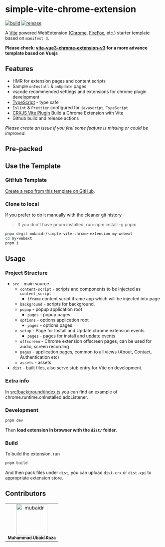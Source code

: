# simple-vite-chrome-extension

[![build](https://github.com/mubaidr/simple-vite-chrome-extension/actions/workflows/build.yml/badge.svg)](https://github.com/mubaidr/simple-vite-chrome-extension/actions/workflows/build.yml) [![release](https://github.com/mubaidr/simple-vite-chrome-extension/actions/workflows/release.yml/badge.svg)](https://github.com/mubaidr/simple-vite-chrome-extension/actions/workflows/release.yml)

A [Vite](https://vitejs.dev/) powered WebExtension ([Chrome](https://developer.chrome.com/docs/extensions/reference/), [FireFox](https://addons.mozilla.org/en-US/developers/), etc.) starter template based on `manifest 3`.

**Please check: [vite-vue3-chrome-extension-v3](https://github.com/mubaidr/vite-vue3-chrome-extension-v3) for a more advance template based on Vuejs**

## Features

- HMR for extension pages and content scripts
- Sample `onInstall` & `onUpdate` pages
- vscode recommended settings and extensions for chrome plugin development
- [TypeScript](https://www.typescriptlang.org/) - type safe
- `Eslint` & `Prettier` configured for `javascript`, `TypeScript`
- [CRXJS Vite Plugin](https://crxjs.dev/vite-plugin) Build a Chrome Extension with Vite
- Github build and release actions

_Please create an issue if you feel some feature is missing or could be improved._

## Pre-packed

## Use the Template

### GitHub Template

[Create a repo from this template on GitHub](https://github.com/mubaidr/simple-vite-chrome-extension/generate).

### Clone to local

If you prefer to do it manually with the cleaner git history

> If you don't have pnpm installed, run: npm install -g pnpm

```bash
pnpx degit mubaidr/simple-vite-chrome-extension my-webext
cd my-webext
pnpm i
```

## Usage

### Project Structure

- `src` - main source.
  - `content-script` - scripts and components to be injected as `content_script`
    - `iframe` content script iframe app which will be injected into page
  - `background` - scripts for background.
  - `popup` - popup application root
    - `pages` - popup pages
  - `options` - options application root
    - `pages` - options pages
  - `setup` - Page for Install and Update chrome extension events
    - `pages` - pages for install and update events
  - `offscreen` - Chrome extension offscreen pages, can be used for audio, screen recording
  - `pages` - application pages, common to all views (About, Contact, Authentication etc)
  - `assets` - assets
- `dist` - built files, also serve stub entry for Vite on development.

### Extra info

In [src/background/index.ts](./src/background/index.ts) you can find an example of chrome.runtime.onInstalled.addListener.

### Development

```bash
pnpm dev
```

Then **load extension in browser with the `dist/` folder**.

### Build

To build the extension, run

```bash
pnpm build
```

And then pack files under `dist`, you can upload `dist.crx` or `dist.xpi` to appropriate extension store.

## Contributors

<!-- readme: collaborators,contributors -start -->
<table>
<tr>
    <td align="center">
        <a href="https://github.com/mubaidr">
            <img src="https://avatars.githubusercontent.com/u/2222702?v=4" width="100;" alt="mubaidr"/>
            <br />
            <sub><b>Muhammad Ubaid Raza</b></sub>
        </a>
    </td></tr>
</table>
<!-- readme: collaborators,contributors -end -->
